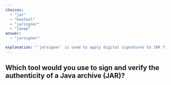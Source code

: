 ```yaml
---
choices:
  - "jar"
  - "keytool"
  - "jarsigner"
  - "javap"
answer:
  - "jarsigner"

explanation: "`jarsigner` is used to apply digital signatures to JAR files and verify their integrity, critical for secure Java application distribution."
---
```


## Which tool would you use to sign and verify the authenticity of a Java archive (JAR)?
